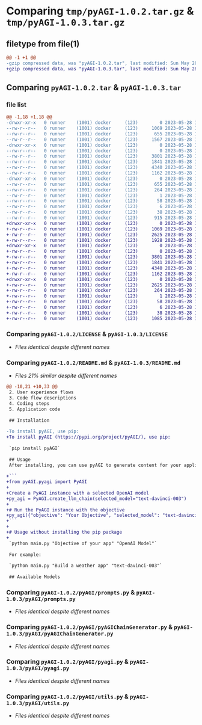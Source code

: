 # Comparing `tmp/pyAGI-1.0.2.tar.gz` & `tmp/pyAGI-1.0.3.tar.gz`

## filetype from file(1)

```diff
@@ -1 +1 @@
-gzip compressed data, was "pyAGI-1.0.2.tar", last modified: Sun May 28 13:48:22 2023, max compression
+gzip compressed data, was "pyAGI-1.0.3.tar", last modified: Sun May 28 13:55:22 2023, max compression
```

## Comparing `pyAGI-1.0.2.tar` & `pyAGI-1.0.3.tar`

### file list

```diff
@@ -1,18 +1,18 @@
-drwxr-xr-x   0 runner    (1001) docker     (123)        0 2023-05-28 13:48:22.502799 pyAGI-1.0.2/
--rw-r--r--   0 runner    (1001) docker     (123)     1069 2023-05-28 13:48:13.000000 pyAGI-1.0.2/LICENSE
--rw-r--r--   0 runner    (1001) docker     (123)      655 2023-05-28 13:48:22.498799 pyAGI-1.0.2/PKG-INFO
--rw-r--r--   0 runner    (1001) docker     (123)     1567 2023-05-28 13:48:13.000000 pyAGI-1.0.2/README.md
-drwxr-xr-x   0 runner    (1001) docker     (123)        0 2023-05-28 13:48:22.498799 pyAGI-1.0.2/pyAGI/
--rw-r--r--   0 runner    (1001) docker     (123)        0 2023-05-28 13:48:13.000000 pyAGI-1.0.2/pyAGI/__init__.py
--rw-r--r--   0 runner    (1001) docker     (123)     3801 2023-05-28 13:48:13.000000 pyAGI-1.0.2/pyAGI/prompts.py
--rw-r--r--   0 runner    (1001) docker     (123)     1841 2023-05-28 13:48:13.000000 pyAGI-1.0.2/pyAGI/pyAGIChainGenerator.py
--rw-r--r--   0 runner    (1001) docker     (123)     4340 2023-05-28 13:48:13.000000 pyAGI-1.0.2/pyAGI/pyagi.py
--rw-r--r--   0 runner    (1001) docker     (123)     1162 2023-05-28 13:48:13.000000 pyAGI-1.0.2/pyAGI/utils.py
-drwxr-xr-x   0 runner    (1001) docker     (123)        0 2023-05-28 13:48:22.498799 pyAGI-1.0.2/pyAGI.egg-info/
--rw-r--r--   0 runner    (1001) docker     (123)      655 2023-05-28 13:48:22.000000 pyAGI-1.0.2/pyAGI.egg-info/PKG-INFO
--rw-r--r--   0 runner    (1001) docker     (123)      264 2023-05-28 13:48:22.000000 pyAGI-1.0.2/pyAGI.egg-info/SOURCES.txt
--rw-r--r--   0 runner    (1001) docker     (123)        1 2023-05-28 13:48:22.000000 pyAGI-1.0.2/pyAGI.egg-info/dependency_links.txt
--rw-r--r--   0 runner    (1001) docker     (123)       58 2023-05-28 13:48:22.000000 pyAGI-1.0.2/pyAGI.egg-info/requires.txt
--rw-r--r--   0 runner    (1001) docker     (123)        6 2023-05-28 13:48:22.000000 pyAGI-1.0.2/pyAGI.egg-info/top_level.txt
--rw-r--r--   0 runner    (1001) docker     (123)       38 2023-05-28 13:48:22.502799 pyAGI-1.0.2/setup.cfg
--rw-r--r--   0 runner    (1001) docker     (123)      915 2023-05-28 13:48:13.000000 pyAGI-1.0.2/setup.py
+drwxr-xr-x   0 runner    (1001) docker     (123)        0 2023-05-28 13:55:22.223009 pyAGI-1.0.3/
+-rw-r--r--   0 runner    (1001) docker     (123)     1069 2023-05-28 13:55:11.000000 pyAGI-1.0.3/LICENSE
+-rw-r--r--   0 runner    (1001) docker     (123)     2625 2023-05-28 13:55:22.223009 pyAGI-1.0.3/PKG-INFO
+-rw-r--r--   0 runner    (1001) docker     (123)     1928 2023-05-28 13:55:11.000000 pyAGI-1.0.3/README.md
+drwxr-xr-x   0 runner    (1001) docker     (123)        0 2023-05-28 13:55:22.223009 pyAGI-1.0.3/pyAGI/
+-rw-r--r--   0 runner    (1001) docker     (123)        0 2023-05-28 13:55:11.000000 pyAGI-1.0.3/pyAGI/__init__.py
+-rw-r--r--   0 runner    (1001) docker     (123)     3801 2023-05-28 13:55:11.000000 pyAGI-1.0.3/pyAGI/prompts.py
+-rw-r--r--   0 runner    (1001) docker     (123)     1841 2023-05-28 13:55:11.000000 pyAGI-1.0.3/pyAGI/pyAGIChainGenerator.py
+-rw-r--r--   0 runner    (1001) docker     (123)     4340 2023-05-28 13:55:11.000000 pyAGI-1.0.3/pyAGI/pyagi.py
+-rw-r--r--   0 runner    (1001) docker     (123)     1162 2023-05-28 13:55:11.000000 pyAGI-1.0.3/pyAGI/utils.py
+drwxr-xr-x   0 runner    (1001) docker     (123)        0 2023-05-28 13:55:22.223009 pyAGI-1.0.3/pyAGI.egg-info/
+-rw-r--r--   0 runner    (1001) docker     (123)     2625 2023-05-28 13:55:22.000000 pyAGI-1.0.3/pyAGI.egg-info/PKG-INFO
+-rw-r--r--   0 runner    (1001) docker     (123)      264 2023-05-28 13:55:22.000000 pyAGI-1.0.3/pyAGI.egg-info/SOURCES.txt
+-rw-r--r--   0 runner    (1001) docker     (123)        1 2023-05-28 13:55:22.000000 pyAGI-1.0.3/pyAGI.egg-info/dependency_links.txt
+-rw-r--r--   0 runner    (1001) docker     (123)       58 2023-05-28 13:55:22.000000 pyAGI-1.0.3/pyAGI.egg-info/requires.txt
+-rw-r--r--   0 runner    (1001) docker     (123)        6 2023-05-28 13:55:22.000000 pyAGI-1.0.3/pyAGI.egg-info/top_level.txt
+-rw-r--r--   0 runner    (1001) docker     (123)       38 2023-05-28 13:55:22.223009 pyAGI-1.0.3/setup.cfg
+-rw-r--r--   0 runner    (1001) docker     (123)     1085 2023-05-28 13:55:11.000000 pyAGI-1.0.3/setup.py
```

### Comparing `pyAGI-1.0.2/LICENSE` & `pyAGI-1.0.3/LICENSE`

 * *Files identical despite different names*

### Comparing `pyAGI-1.0.2/README.md` & `pyAGI-1.0.3/README.md`

 * *Files 21% similar despite different names*

```diff
@@ -10,21 +10,33 @@
 2. User experience flows
 3. Code flow descriptions
 4. Coding steps
 5. Application code
 
 ## Installation
 
-To install pyAGI, use pip:
+To install pyAGI (https://pypi.org/project/pyAGI/), use pip:
 
 `pip install pyAGI`
 
 ## Usage
 After installing, you can use pyAGI to generate content for your application as follows:
 
+```
+from pyAGI.pyagi import PyAGI
+
+Create a PyAGI instance with a selected OpenAI model
+py_agi = PyAGI.create_llm_chain(selected_model="text-davinci-003")
+
+# Run the PyAGI instance with the objective
+py_agi({"objective": "Your Objective", "selected_model": "text-davinci-003"})
+```
+
+# Usage without installing the pip package
+
 `python main.py "Objective of your app" "OpenAI Model"`
 
 For example:
 
 `python main.py "Build a weather app" "text-davinci-003"`
 
 ## Available Models
```

### Comparing `pyAGI-1.0.2/pyAGI/prompts.py` & `pyAGI-1.0.3/pyAGI/prompts.py`

 * *Files identical despite different names*

### Comparing `pyAGI-1.0.2/pyAGI/pyAGIChainGenerator.py` & `pyAGI-1.0.3/pyAGI/pyAGIChainGenerator.py`

 * *Files identical despite different names*

### Comparing `pyAGI-1.0.2/pyAGI/pyagi.py` & `pyAGI-1.0.3/pyAGI/pyagi.py`

 * *Files identical despite different names*

### Comparing `pyAGI-1.0.2/pyAGI/utils.py` & `pyAGI-1.0.3/pyAGI/utils.py`

 * *Files identical despite different names*

